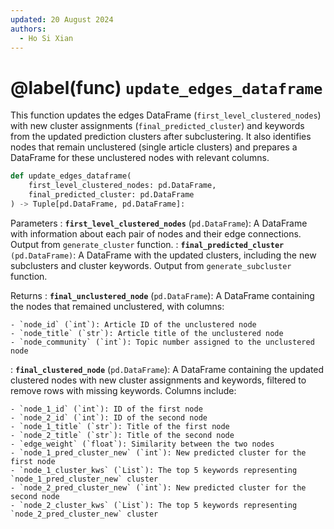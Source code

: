 ```yaml
---
updated: 20 August 2024
authors:
  - Ho Si Xian
---
```


# @label(func) `update_edges_dataframe`

This function updates the edges DataFrame (`first_level_clustered_nodes`) with new cluster assignments (`final_predicted_cluster`) and keywords from the updated prediction clusters after subclustering. It also identifies nodes that remain unclustered (single article clusters) and prepares a DataFrame for these unclustered nodes with relevant columns.

```python
def update_edges_dataframe(
    first_level_clustered_nodes: pd.DataFrame,
    final_predicted_cluster: pd.DataFrame
) -> Tuple[pd.DataFrame, pd.DataFrame]:
```

Parameters
: **`first_level_clustered_nodes`** (`pd.DataFrame`): A DataFrame with information about each pair of nodes and their edge connections. Output from `generate_cluster` function.
: **`final_predicted_cluster`** `(pd.DataFrame)`: A DataFrame with the updated clusters, including the new subclusters and cluster keywords. Output from `generate_subcluster` function.

Returns
: **`final_unclustered_node`** (`pd.DataFrame`): A DataFrame containing the nodes that remained unclustered, with columns:

    - `node_id` (`int`): Article ID of the unclustered node
    - `node_title` (`str`): Article title of the unclustered node
    - `node_community` (`int`): Topic number assigned to the unclustered node

: **`final_clustered_node`** (`pd.DataFrame`): A DataFrame containing the updated clustered nodes with new cluster assignments and keywords, filtered to remove rows with missing keywords. Columns include:

    - `node_1_id` (`int`): ID of the first node
    - `node_2_id` (`int`): ID of the second node
    - `node_1_title` (`str`): Title of the first node
    - `node_2_title` (`str`): Title of the second node
    - `edge_weight` (`float`): Similarity between the two nodes
    - `node_1_pred_cluster_new` (`int`): New predicted cluster for the first node
    - `node_1_cluster_kws` (`List`): The top 5 keywords representing `node_1_pred_cluster_new` cluster
    - `node_2_pred_cluster_new` (`int`): New predicted cluster for the second node
    - `node_2_cluster_kws` (`List`): The top 5 keywords representing `node_2_pred_cluster_new` cluster
